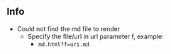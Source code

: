 ## Info
- Could not find the md file to render
    - Specify the file/url in url parameter f, example:
        - ``` md.html?f=uri.md ```
